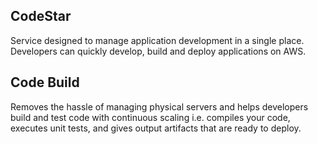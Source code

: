 ## CodeStar

Service designed to manage application development in a single place. Developers can quickly develop, build and deploy applications on AWS.

## Code Build

Removes the hassle of managing physical servers and helps developers build and test code with continuous scaling i.e. compiles your code, executes unit tests, and gives output artifacts that are ready to deploy.
